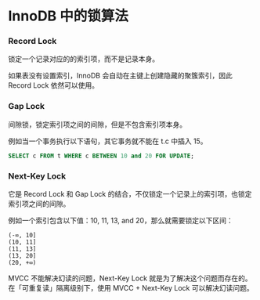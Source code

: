 # InnoDB 中的锁算法

### Record Lock

锁定一个记录对应的的索引项，而不是记录本身。

如果表没有设置索引，InnoDB 会自动在主键上创建隐藏的聚簇索引，因此 Record Lock 依然可以使用。


### Gap Lock

间隙锁，锁定索引项之间的间隙，但是不包含索引项本身。

例如当一个事务执行以下语句，其它事务就不能在 t.c 中插入 15。
```sql
SELECT c FROM t WHERE c BETWEEN 10 and 20 FOR UPDATE;
```


### Next-Key Lock

它是 Record Lock 和 Gap Lock 的结合，不仅锁定一个记录上的索引项，也锁定索引项之间的间隙。

例如一个索引包含以下值：10, 11, 13, and 20，那么就需要锁定以下区间：
```
(-∞, 10]
(10, 11]
(11, 13]
(13, 20]
(20, +∞)
```

MVCC 不能解决幻读的问题，Next-Key Lock 就是为了解决这个问题而存在的。在「可重复读」隔离级别下，使用 MVCC + Next-Key Lock 可以解决幻读问题。
